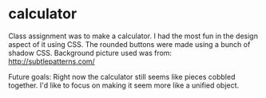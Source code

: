 # calculator
Class assignment was to make a calculator. I had the most fun in the design aspect of it using CSS.
The rounded buttons were made using a bunch of shadow CSS.
Background picture used was from: http://subtlepatterns.com/

Future goals:
Right now the calculator still seems like pieces cobbled together.
I'd like to focus on making it seem more like a unified object.
